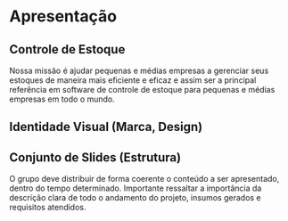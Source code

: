 # Apresentação

## Controle de Estoque

Nossa missão é ajudar pequenas e médias empresas a gerenciar seus estoques de maneira mais eficiente e eficaz e assim ser a principal referência em software de controle de estoque para pequenas e médias empresas em todo o mundo.

## Identidade Visual (Marca, Design)


## Conjunto de Slides (Estrutura)

O grupo deve distribuir de forma coerente o conteúdo a ser apresentado, dentro do tempo determinado. Importante ressaltar a importância da descrição clara de todo o andamento do projeto, insumos gerados e requisitos atendidos.
